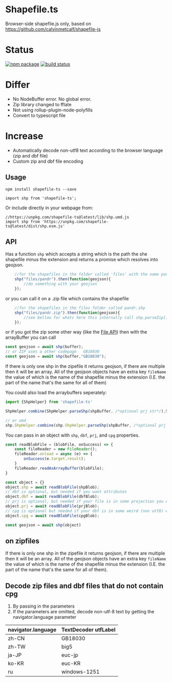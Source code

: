 



# Shapefile.ts
Browser-side shapefile.js only, based on https://github.com/calvinmetcalf/shapefile-js

# Status
<a href="https://npmjs.com/package/shapefile-ts"><img src="https://img.shields.io/npm/v/shapefile-ts.svg" alt="npm package"></a>
<a href="https://github.com/guxin0123/shapefile-ts/actions/workflows/npm-publish.yml"><img src="https://github.com/guxin0123/shapefile-ts/actions/workflows/npm-publish.yml/badge.svg" alt="build status"></a>



# Differ

- No NodeBuffer error. No global error.
- Zip library changed to fflate
- Not using rollup-plugin-node-polyfills
- Convert to typescript file

# Increase

- Automatically decode non-utf8 text according to the browser language (zip and dbf file)
- Custom zip and dbf file encoding


## Usage


    npm install shapefile-ts --save

	import shp from 'shapefile-ts';


Or include directly in your webpage from:

	//https://unpkg.com/shapefile-ts@latest/lib/shp.umd.js
    import shp from 'https://unpkg.com/shapefile-ts@latest/dist/shp.esm.js'

## API

Has a function `shp` which accepts a string which is the path the she shapefile minus the extension and returns a promise which resolves into geojson.

```javascript
	//for the shapefiles in the folder called 'files' with the name pandr.shp
	shp("files/pandr").then(function(geojson){
		//do something with your geojson
	});
```
or you can call it on a .zip file which contains the shapefile

```javascript
	//for the shapefiles in the files folder called pandr.shp
	shp("files/pandr.zip").then(function(geojson){
		//see bellow for whats here this internally call shp.parseZip()
	});
```

or if you got the zip some other way (like the [File API](https://developer.mozilla.org/en-US/docs/Web/API/File)) then with the arrayBuffer you can call

```javascript
const geojson = await shp(buffer);
// or ZIP uses a other codepage   GB18030
const geojson = await shp(buffer,"GB18030");

```
If there is only one shp in the zipefile it returns geojson, if there are multiple then it will be an array.  All of the geojson objects have an extra key `fileName` the value of which is the
name of the shapefile minus the extension (I.E. the part of the name that's the same for all of them)

You could also load the arraybuffers seperately:

```javascript
import {ShpHelper} from 'shapefile-ts'

ShpHelper.combine(ShpHelper.parseShp(shpBuffer, /*optional prj str*/),ShpHelper.parseDbf(dbfBuffer));

// or umd 
shp.ShpHelper.combine(shp.ShpHelper.parseShp(shpBuffer, /*optional prj str*/),shp.ShpHelper.parseDbf(dbfBuffer));

```

You can pass in an object with `shp`, `dbf`, `prj`, and `cpg` properties.

```javascript
const readBlobFile = (blobFile, onSuccess) => {
    const fileReader = new FileReader();
    fileReader.onload = async (e) => {
        onSuccess(e.target.result);
    }
    fileReader.readAsArrayBuffer(blobFile);
}

const object = {}
object.shp = await readBlobFile(shpBlob);
// dbf is optional, but needed if you want attributes
object.dbf = await readBlobFile(dbfBlob);
// prj is optional, but needed if your file is in some projection you don't want it in
object.prj = await readBlobFile(prjBlob);
// cpg is optional but needed if your dbf is in some weird (non utf8) encoding.
object.cpg = await readBlobFile(cpgBlob);

const geojson = await shp(object)
```

## on zipfiles

If there is only one shp in the zipefile it returns geojson, if there are multiple then it will be an array.  All of the geojson objects have an extra key `fileName` the value of which is the
name of the shapefile minus the extension (I.E. the part of the name that's the same for all of them).


## Decode zip files and dbf files that do not contain cpg

1. By passing in the parameters
2. If the parameters are omitted, decode non-utf-8 text by getting the navigator.language parameter

| navigator.language | TextDecoder utfLabel |
|--------------------|----------------------|
| zh-CN              | GB18030              |
| zh-TW              | big5                 |
| ja-JP              | euc-jp               |
| ko-KR              | euc-KR               |
| ru                 | windows-1251         |

